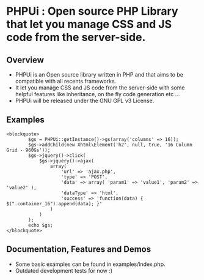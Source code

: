 PHPUi : Open source PHP Library that let you manage CSS and JS code from the server-side. 
=======================================================

Overview
--------
- PHPUi is an Open source library written in PHP and that aims to be compatible with all recents frameworks. 
- It let you manage CSS and JS code from the server-side with some helpful features like inheritance, on the fly code generation etc ...
- PHPUi will be released under the GNU GPL v3 License.


Examples
--------
	<blockquote>
	        $gs = PHPUi::getInstance()->gs(array('columns' => 16));
	        $gs->addChild(new Xhtml\Element('h2', null, true, '16 Column Grid - 960Gs'));
	        $gs->jquery()->click(
	            $gs->jquery()->ajax(
	                array(
	                    'url' => 'ajax.php',
	                    'type' => 'POST',
	                    'data' => array( 'param1' => 'value1', 'param2' => 'value2' ),
	                    'dataType' => 'html',
	                    'success' => 'function(data) { $(".container_16").append(data); }'
	                )
	            )
        	);
	        echo $gs;
	</blockquote>


Documentation, Features and Demos
---------------------------------
- Some basic examples can be found in examples/index.php.
- Outdated development tests for now :)

